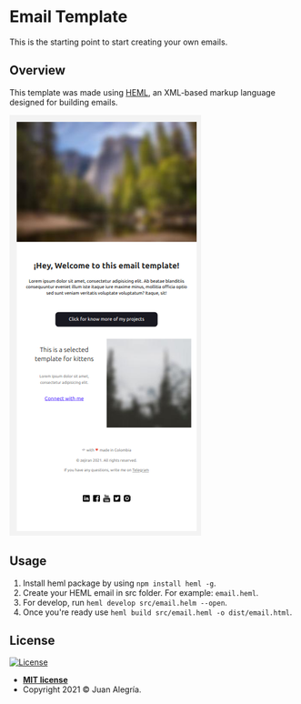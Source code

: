 # Email Template
This is the starting point to start creating your own emails.

## Overview

This template was made using [HEML](https://heml.io/), an XML-based markup language designed for building emails.

![Example Mail](https://github.com/zejiran/email-template/blob/main/assets/images/example-mail.png?raw=true)

## Usage

1. Install heml package by using `npm install heml -g`.
2. Create your HEML email in src folder. For example: `email.heml`.
3. For develop, run `heml develop src/email.helm --open`.
4. Once you're ready use `heml build src/email.heml -o dist/email.html`.

## License

[![License](http://img.shields.io/:license-mit-blue.svg?style=flat-square)](http://badges.mit-license.org)

- **[MIT license](LICENSE)**
- Copyright 2021 © Juan Alegría.

